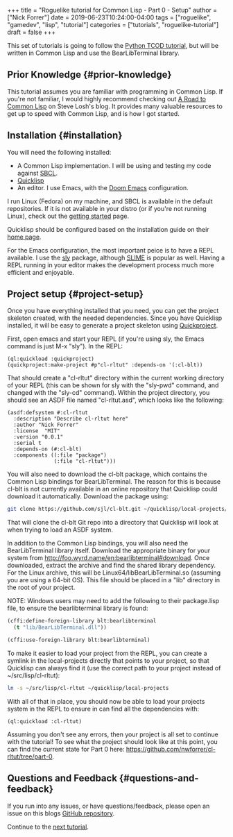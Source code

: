 +++
title = "Roguelike tutorial for Common Lisp - Part 0 - Setup"
author = ["Nick Forrer"]
date = 2019-06-23T10:24:00-04:00
tags = ["roguelike", "gamedev", "lisp", "tutorial"]
categories = ["tutorials", "roguelike-tutorial"]
draft = false
+++

This set of tutorials is going to follow the [Python TCOD tutorial](http://rogueliketutorials.com/tutorials/tcod/), but will be
written in Common Lisp and use the BearLibTerminal library.


## Prior Knowledge {#prior-knowledge}

This tutorial assumes you are familiar with programming in Common Lisp. If
you're not familiar, I would highly recommend checking out [A Road to Common Lisp](http://stevelosh.com/blog/2018/08/a-road-to-common-lisp/)
on Steve Losh's blog. It provides many valuable resources to get up to speed
with Common Lisp, and is how I got started.


## Installation {#installation}

You will need the following installed:

-   A Common Lisp implementation. I will be using and testing my code against
    [SBCL](http://www.sbcl.org/).
-   [Quicklisp](https://www.quicklisp.org/beta/)
-   An editor. I use Emacs, with the [Doom Emacs](https://github.com/hlissner/doom-emacs) configuration.

I run Linux (Fedora) on my machine, and SBCL is available in the default
repositories. If it is not available in your distro (or if you're not running
Linux), check out the [getting started](http://www.sbcl.org/getting.html) page.

Quicklisp should be configured based on the installation guide on their [home page](https://www.quicklisp.org/beta/).

For the Emacs configuration, the most important peice is to have a REPL
available. I use the [sly](https://github.com/joaotavora/sly) package, although [SLIME](https://common-lisp.net/project/slime/) is popular as well. Having a
REPL running in your editor makes the development process much more efficient
and enjoyable.


## Project setup {#project-setup}

Once you have everything installed that you need, you can get the project
skeleton created, with the needed dependencies. Since you have Quicklisp
installed, it will be easy to generate a project skeleton using [Quickproject](https://www.xach.com/lisp/quickproject/).

First, open emacs and start your REPL (if you're using sly, the Emacs command is
just M-x "sly"). In the REPL:

```common-lisp
(ql:quickload :quickproject)
(quickproject:make-project #p"cl-rltut" :depends-on '(:cl-blt))
```

That should create a "cl-rltut" directory within the current working
directory of your REPL (this can be shown for sly with the "sly-pwd" command,
and changed with the "sly-cd" command). Within the project directory, you should
see an ASDF file named "cl-rltut.asd", which looks like the following:

```common-lisp
(asdf:defsystem #:cl-rltut
  :description "Describe cl-rltut here"
  :author "Nick Forrer"
  :license  "MIT"
  :version "0.0.1"
  :serial t
  :depends-on (#:cl-blt)
  :components ((:file "package")
               (:file "cl-rltut")))
```

You will also need to download the cl-blt package, which contains the
Common Lisp bindings for BearLibTerminal. The reason for this is because
cl-blt is not currently available in an online repository that
Quicklisp could download it automatically. Download the package using:

```sh
git clone https://github.com/sjl/cl-blt.git ~/quicklisp/local-projects/cl-blt
```

That will clone the cl-blt Git repo into a directory that Quicklisp will look at
when trying to load an ASDF system.

In addition to the Common Lisp bindings, you will also need the BearLibTerminal
library itself. Download the appropriate binary for your system from
<http://foo.wyrd.name/en:bearlibterminal#download>. Once downloaded, extract the
archive and find the shared library dependency. For the Linux archive, this will
be Linux64/libBearLibTerminal.so (assuming you are using a 64-bit OS). This file
should be placed in a "lib" directory in the root of your project.

NOTE: Windows users may need to add the following to their package.lisp file, to
ensure the bearlibterminal library is found:

```lisp
(cffi:define-foreign-library blt:bearlibterminal
  (t "lib/BearLibTerminal.dll"))

(cffi:use-foreign-library blt:bearlibterminal)
```

To make it easier to load your project from the REPL, you can create a symlink
in the local-projects directly that points to your project, so that Quicklisp
can always find it (use the correct path to your project instead of ~/src/lisp/cl-rltut):

```sh
ln -s ~/src/lisp/cl-rltut ~/quicklisp/local-projects
```

With all of that in place, you should now be able to load your projects system
in the REPL to ensure in can find all the dependencies with:

```common-lisp
(ql:quickload :cl-rltut)
```

Assuming you don't see any errors, then your project is all set to continue with
the tutorial! To see what the project should look like at this point, you can
find the current state for Part 0 here: <https://github.com/nwforrer/cl-rltut/tree/part-0>.


## Questions and Feedback {#questions-and-feedback}

If you run into any issues, or have questions/feedback, please open an issue on this
blogs [GitHub repository](https://github.com/nwforrer/blog/issues).

Continue to the [next tutorial](/posts/roguelike-tutorial-part1).
